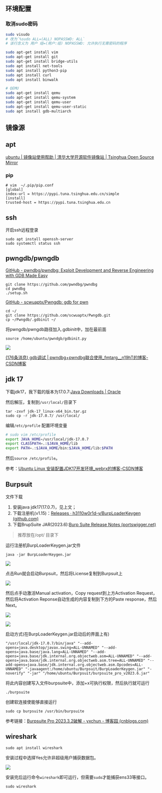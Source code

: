 ## 环境配置
### 取消sudo密码
```bash
sudo visudo
# 改为`%sudo ALL=(ALL) NOPASSWD: ALL`
# 该行含义为 用户 组=(用户:组) NOPASSWD: 允许执行无需密码的程序
```


```bash
sudo apt-get install vim
sudo apt-get install git
sudo apt-get install bridge-utils
sudo apt install net-tools
sudo apt install python3-pip
sudo apt install curl
sudo apt install binwalk

# QEMU
sudo apt-get install qemu
sudo apt-get install qemu-system
sudo apt-get install qemu-user
sudo apt-get install qemu-user-static
sudo apt install gdb-multiarch
```

## 镜像源
## apt
[ubuntu | 镜像站使用帮助 | 清华大学开源软件镜像站 | Tsinghua Open Source Mirror](https://mirrors.tuna.tsinghua.edu.cn/help/ubuntu/)

### pip
```
# vim  ~/.pip/pip.conf
[global]
index-url = https://pypi.tuna.tsinghua.edu.cn/simple
[install]
trusted-host = https://pypi.tuna.tsinghua.edu.cn
```

## ssh
开启ssh远程登录
```
sudo apt install openssh-server
sudo systemctl status ssh
```

## pwngdb/pwngdb
[GitHub - pwndbg/pwndbg: Exploit Development and Reverse Engineering with GDB Made Easy](https://github.com/pwndbg/pwndbg)

```
git clone https://github.com/pwndbg/pwndbg
cd pwndbg
./setup.sh
```

[GitHub - scwuaptx/Pwngdb: gdb for pwn](https://github.com/scwuaptx/Pwngdb)

```
cd ~/
git clone https://github.com/scwuaptx/Pwngdb.git 
cp ~/Pwngdb/.gdbinit ~/
```

将pwngdb/pwngdb路径加入.gdbinit中，加在最前面

```
source /home/ubuntu/pwndgb/gdbinit.py
```

![](images/Pasted%20image%2020230616153731.png)

[(176条消息) gdb调试 | pwndbg+pwndbg联合使用_fmtarg__n19hT的博客-CSDN博客](https://blog.csdn.net/weixin_43092232/article/details/105648769)
## jdk 17
下载jdk17，我下载的版本为17.0.7:[Java Downloads | Oracle](https://www.oracle.com/java/technologies/downloads/#java17)

然后解压，复制到`/usr/local/`目录下

```shell
tar -zxvf jdk-17_linux-x64_bin.tar.gz
sudo cp -r jdk-17.0.7/ /usr/local/
```

编辑`/etc/profile` 配置环境变量

```sh
# sudo vim /etc/profile
export JAVA_HOME=/usr/local/jdk-17.0.7
export CLASSPATH=.:$JAVA_HOME/lib
export PATH=.:$JAVA_HOME/bin:$JAVA_HOME/lib:$PATH
```

然后`source /etc/profile`。

参考：[Ubuntu Linux 安装配置JDK17开发环境_webrx的博客-CSDN博客](https://blog.csdn.net/webrx/article/details/120678805)

## Burpsuit
文件下载
1. 安装java jdk17(17.0.7)，见上文；
2. 下载注册机(v1.15)：[Releases · h3110w0r1d-y/BurpLoaderKeygen (github.com)](https://github.com/h3110w0r1d-y/BurpLoaderKeygen/releases)
3. 下载BrupSuite JAR(2023.6):[Burp Suite Release Notes (portswigger.net)](https://portswigger.net/burp/releases)

> 推荐放在/opt/ 目录下

运行注册机BurpLoaderKeygen.jar文件
```
java -jar BurpLoaderKeygen.jar
```

![](images/Pasted%20image%2020230613100826.png)

点击Run就会启动Burpsuit，然后将License复制到Burpsuit上

![](images/Pasted%20image%2020230613100913.png)

然后点手动激活Manual activation，Copy request到上方Activation Request，然后将Activation Reponse自动生成的内容复制到下方的Paste response，然后Next。

![](images/Pasted%20image%2020230613101104.png)

![](images/Pasted%20image%2020230613101218.png)

启动方式(在BurpLoaderKeygen.jar启动后的界面上有)

```
"/usr/local/jdk-17.0.7/bin/java" "--add-opens=java.desktop/javax.swing=ALL-UNNAMED" "--add-opens=java.base/java.lang=ALL-UNNAMED" "--add-opens=java.base/jdk.internal.org.objectweb.asm=ALL-UNNAMED" "--add-opens=java.base/jdk.internal.org.objectweb.asm.tree=ALL-UNNAMED" "--add-opens=java.base/jdk.internal.org.objectweb.asm.Opcodes=ALL-UNNAMED" "-javaagent:/home/ubuntu/Burpsuit/BurpLoaderKeygen.jar" "-noverify" "-jar" "/home/ubuntu/Burpsuit/burpsuite_pro_v2023.6.jar" 
```

将此内容创建写入文件burpsuite中，添加+x可执行权限，然后执行就可运行
```
./burpsuite
```

创建软连接使能够直接运行
```
sudo cp burpsuite /usr/bin/burpsuite
```

参考链接：[Burpsuite Pro 2023.3.2破解 - yxchun - 博客园 (cnblogs.com)](https://www.cnblogs.com/ychun/p/17391122.html)

## wireshark

```
sudo apt install wireshark
```

安装过程中选择Yes允许非超级用户捕获数据包。

![](images/Pasted%20image%2020230614164122.png)

安装完后运行命令`wireshark`即可运行，但需要`sudo`才能捕获ens33等接口。
```
sudo wireshark
```